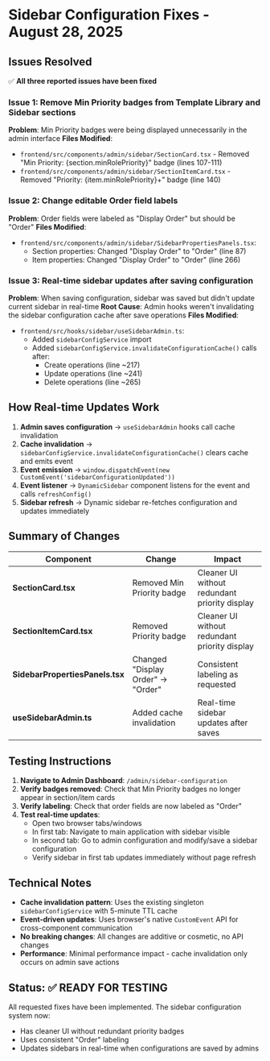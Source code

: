 # Sidebar Configuration Fixes - August 28, 2025

## Issues Resolved

✅ **All three reported issues have been fixed**

### Issue 1: Remove Min Priority badges from Template Library and Sidebar sections
**Problem**: Min Priority badges were being displayed unnecessarily in the admin interface
**Files Modified**:
- `frontend/src/components/admin/sidebar/SectionCard.tsx` - Removed "Min Priority: {section.minRolePriority}" badge (lines 107-111)
- `frontend/src/components/admin/sidebar/SectionItemCard.tsx` - Removed "Priority: {item.minRolePriority}+" badge (line 140)

### Issue 2: Change editable Order field labels
**Problem**: Order fields were labeled as "Display Order" but should be "Order"
**Files Modified**:
- `frontend/src/components/admin/sidebar/SidebarPropertiesPanels.tsx`:
  - Section properties: Changed "Display Order" to "Order" (line 87)
  - Item properties: Changed "Display Order" to "Order" (line 266)

### Issue 3: Real-time sidebar updates after saving configuration
**Problem**: When saving configuration, sidebar was saved but didn't update current sidebar in real-time
**Root Cause**: Admin hooks weren't invalidating the sidebar configuration cache after save operations
**Files Modified**:
- `frontend/src/hooks/sidebar/useSidebarAdmin.ts`:
  - Added `sidebarConfigService` import
  - Added `sidebarConfigService.invalidateConfigurationCache()` calls after:
    - Create operations (line ~217)
    - Update operations (line ~241) 
    - Delete operations (line ~265)

## How Real-time Updates Work

1. **Admin saves configuration** → `useSidebarAdmin` hooks call cache invalidation
2. **Cache invalidation** → `sidebarConfigService.invalidateConfigurationCache()` clears cache and emits event
3. **Event emission** → `window.dispatchEvent(new CustomEvent('sidebarConfigurationUpdated'))`
4. **Event listener** → `DynamicSidebar` component listens for the event and calls `refreshConfig()`
5. **Sidebar refresh** → Dynamic sidebar re-fetches configuration and updates immediately

## Summary of Changes

| Component | Change | Impact |
|-----------|---------|---------|
| **SectionCard.tsx** | Removed Min Priority badge | Cleaner UI without redundant priority display |
| **SectionItemCard.tsx** | Removed Priority badge | Cleaner UI without redundant priority display |
| **SidebarPropertiesPanels.tsx** | Changed "Display Order" → "Order" | Consistent labeling as requested |
| **useSidebarAdmin.ts** | Added cache invalidation | Real-time sidebar updates after saves |

## Testing Instructions

1. **Navigate to Admin Dashboard**: `/admin/sidebar-configuration`
2. **Verify badges removed**: Check that Min Priority badges no longer appear in section/item cards
3. **Verify labeling**: Check that order fields are now labeled as "Order"
4. **Test real-time updates**:
   - Open two browser tabs/windows
   - In first tab: Navigate to main application with sidebar visible
   - In second tab: Go to admin configuration and modify/save a sidebar configuration
   - Verify sidebar in first tab updates immediately without page refresh

## Technical Notes

- **Cache invalidation pattern**: Uses the existing singleton `sidebarConfigService` with 5-minute TTL cache
- **Event-driven updates**: Uses browser's native `CustomEvent` API for cross-component communication
- **No breaking changes**: All changes are additive or cosmetic, no API changes
- **Performance**: Minimal performance impact - cache invalidation only occurs on admin save actions

## Status: ✅ READY FOR TESTING

All requested fixes have been implemented. The sidebar configuration system now:
- Has cleaner UI without redundant priority badges
- Uses consistent "Order" labeling
- Updates sidebars in real-time when configurations are saved by admins
